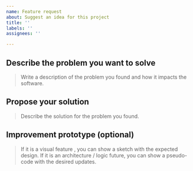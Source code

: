```yaml
---
name: Feature request
about: Suggest an idea for this project
title: ''
labels: ''
assignees: ''

---
```


## Describe the problem you want to solve

> Write a description of the problem you found and how it impacts the software.

## Propose your solution

> Describe the solution for the problem you found.

## Improvement prototype (optional)

> If it is a visual feature , you can show a sketch with the expected design. If
> it is an architecture / logic future, you can show a pseudo-code with the
> desired updates.
